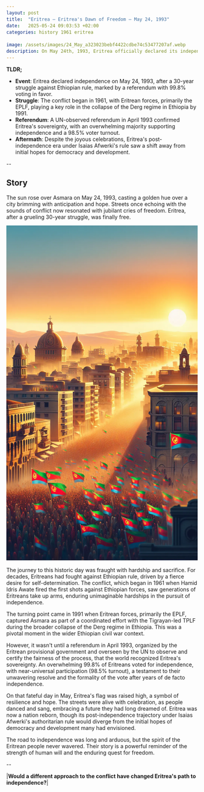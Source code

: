 ```yaml
---
layout: post
title:  "Eritrea – Eritrea's Dawn of Freedom – May 24, 1993"
date:   2025-05-24 09:03:53 +02:00
categories: history 1961 eritrea

image: /assets/images/24_May_a323023bebf4422cdbe74c53477207af.webp
description: On May 24th, 1993, Eritrea officially declared its independence from Ethiopia after a long struggle for self-determination. This marked the end of a 30-year war for independence and the beginning of Eritrea as a sovereign nation.
---
```


**TLDR;**
- **Event**: Eritrea declared independence on May 24, 1993, after a 30-year struggle against Ethiopian rule, marked by a referendum with 99.8% voting in favor.
- **Struggle**: The conflict began in 1961, with Eritrean forces, primarily the EPLF, playing a key role in the collapse of the Derg regime in Ethiopia by 1991.
- **Referendum**: A UN-observed referendum in April 1993 confirmed Eritrea's sovereignty, with an overwhelming majority supporting independence and a 98.5% voter turnout.
- **Aftermath**: Despite the joyous celebrations, Eritrea's post-independence era under Isaias Afwerki's rule saw a shift away from initial hopes for democracy and development.

--


## Story
The sun rose over Asmara on May 24, 1993, casting a golden hue over a city brimming with anticipation and hope. Streets once echoing with the sounds of conflict now resonated with jubilant cries of freedom. Eritrea, after a grueling 30-year struggle, was finally free.

![Image](/assets/images/24_May_a323023bebf4422cdbe74c53477207af.webp)

The journey to this historic day was fraught with hardship and sacrifice. For decades, Eritreans had fought against Ethiopian rule, driven by a fierce desire for self-determination. The conflict, which began in 1961 when Hamid Idris Awate fired the first shots against Ethiopian forces, saw generations of Eritreans take up arms, enduring unimaginable hardships in the pursuit of independence.

The turning point came in 1991 when Eritrean forces, primarily the EPLF, captured Asmara as part of a coordinated effort with the Tigrayan-led TPLF during the broader collapse of the Derg regime in Ethiopia. This was a pivotal moment in the wider Ethiopian civil war context.

However, it wasn't until a referendum in April 1993, organized by the Eritrean provisional government and overseen by the UN to observe and certify the fairness of the process, that the world recognized Eritrea's sovereignty. An overwhelming 99.8% of Eritreans voted for independence, with near-universal participation (98.5% turnout), a testament to their unwavering resolve and the formality of the vote after years of de facto independence.

On that fateful day in May, Eritrea's flag was raised high, a symbol of resilience and hope. The streets were alive with celebration, as people danced and sang, embracing a future they had long dreamed of. Eritrea was now a nation reborn, though its post-independence trajectory under Isaias Afwerki's authoritarian rule would diverge from the initial hopes of democracy and development many had envisioned.

The road to independence was long and arduous, but the spirit of the Eritrean people never wavered. Their story is a powerful reminder of the strength of human will and the enduring quest for freedom.


--

|**Would a different approach to the conflict have changed Eritrea's path to independence?**|

